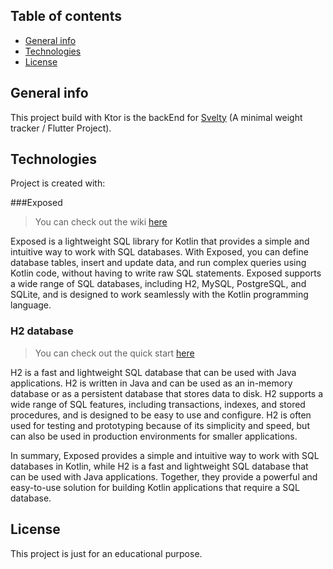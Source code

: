 ## Table of contents
* [General info](#general-info)
* [Technologies](#technologies)
* [License](#license)

## General info
This project build with Ktor is the backEnd for [Svelty](https://github.com/AlexKTP/Svelty) (A minimal weight tracker / Flutter Project).

## Technologies
Project is created with:

###Exposed 
>You can check out the wiki [here](https://github.com/JetBrains/Exposed/wiki/Getting-Started)

Exposed is a lightweight SQL library for Kotlin that provides a simple and intuitive way to work with SQL databases. With Exposed, you can define database tables, insert and update data, and run complex queries using Kotlin code, without having to write raw SQL statements. Exposed supports a wide range of SQL databases, including H2, MySQL, PostgreSQL, and SQLite, and is designed to work seamlessly with the Kotlin programming language.

### H2 database
>You can check out the quick start [here](https://www.h2database.com/html/quickstart.html)

H2 is a fast and lightweight SQL database that can be used with Java applications. H2 is written in Java and can be used as an in-memory database or as a persistent database that stores data to disk. H2 supports a wide range of SQL features, including transactions, indexes, and stored procedures, and is designed to be easy to use and configure. H2 is often used for testing and prototyping because of its simplicity and speed, but can also be used in production environments for smaller applications.

In summary, Exposed provides a simple and intuitive way to work with SQL databases in Kotlin, while H2 is a fast and lightweight SQL database that can be used with Java applications. Together, they provide a powerful and easy-to-use solution for building Kotlin applications that require a SQL database.

## License
This project is just for an educational purpose.

